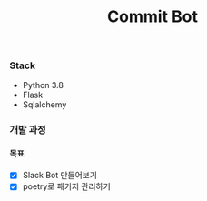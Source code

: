 <h1 align="center"> Commit Bot </h1> <br>

### Stack
- Python 3.8
- Flask
- Sqlalchemy

### 개발 과정

#### 목표
- [x] Slack Bot 만들어보기
- [x] poetry로 패키지 관리하기
